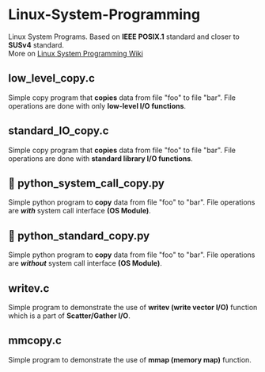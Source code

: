 # Linux-System-Programming
Linux System Programs. Based on **IEEE POSIX.1** standard and closer to **SUSv4** standard.  
More on [Linux System Programming Wiki](https://github.com/jastisriradheshyam/Linux-System-Programming/wiki)

## low_level_copy.c
Simple copy program that **copies** data from file "foo" to file "bar". File operations are done with only **low-level I/O functions**.

## standard_IO_copy.c
Simple copy program that **copies** data from file "foo" to file "bar". File operations are done with **standard library I/O functions**.

## :snake: python_system_call_copy.py
Simple python program to **copy** data from file "foo" to "bar". File operations are _**with**_ system call interface **(OS Module)**.

## :snake: python_standard_copy.py
Simple python program to **copy** data from file "foo" to "bar". File operations are _**without**_ system call interface **(OS Module)**.

## writev.c
Simple program to demonstrate the use of **writev (write vector I/O)** function which is a part of **Scatter/Gather I/O**.

## mmcopy.c
Simple program to demonstrate the use of **mmap (memory map)** function.
